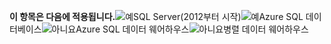 <Token>**이 항목은 다음에 적용됩니다.**![예](../includes/media/yes.png)SQL Server(2012부터 시작)![예](../includes/media/yes.png)Azure SQL 데이터베이스![아니요](../includes/media/no.png)Azure SQL 데이터 웨어하우스![아니요](../includes/media/no.png)병렬 데이터 웨어하우스 </Token>